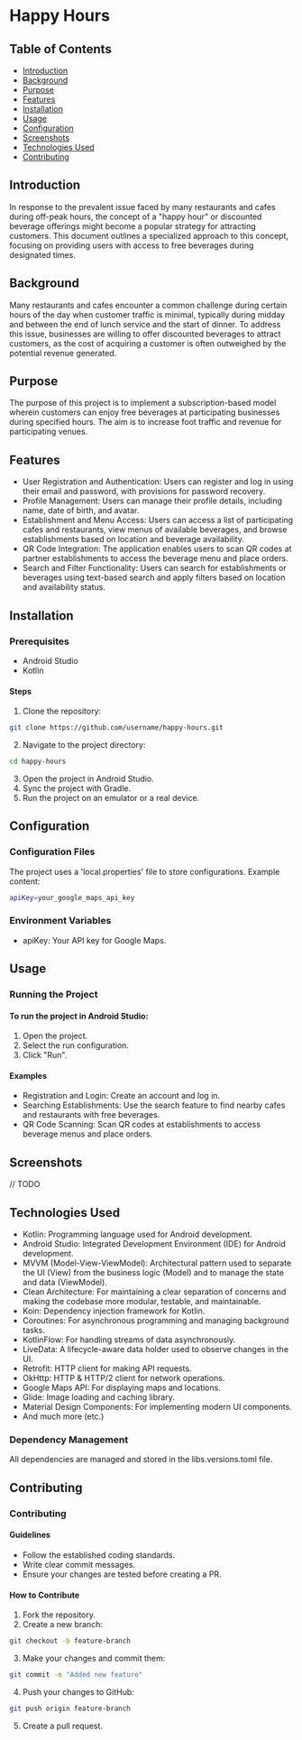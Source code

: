 # Happy Hours
## Table of Contents

- [Introduction](https://github.com/kaganatreviro/android/tree/main#introduction)
- [Background](https://github.com/kaganatreviro/android/tree/main#background)
- [Purpose](https://github.com/kaganatreviro/android/tree/main#purpose)
- [Features](https://github.com/kaganatreviro/android/tree/main#features)
- [Installation](https://github.com/kaganatreviro/android/tree/main#installation)
- [Usage](https://github.com/kaganatreviro/android/tree/main#usage)
- [Configuration](https://github.com/kaganatreviro/android/tree/main#configuration)
- [Screenshots](https://github.com/kaganatreviro/android/tree/main?tab=readme-ov-file#screenshots)
- [Technologies Used](https://github.com/kaganatreviro/android/tree/main?tab=readme-ov-file#technologies-used)
- [Contributing](https://github.com/kaganatreviro/android/tree/main#contributing)


## Introduction
In response to the prevalent issue faced by many restaurants and cafes during off-peak hours, the concept of a "happy hour" or discounted beverage offerings might become a popular strategy for attracting customers. This document outlines a specialized approach to this concept, focusing on providing users with access to free beverages during designated times.

## Background
Many restaurants and cafes encounter a common challenge during certain hours of the day when customer traffic is minimal, typically during midday and between the end of lunch service and the start of dinner. To address this issue, businesses are willing to offer discounted beverages to attract customers, as the cost of acquiring a customer is often outweighed by the potential revenue generated.

## Purpose
The purpose of this project is to implement a subscription-based model wherein customers can enjoy free beverages at participating businesses during specified hours. The aim is to increase foot traffic and revenue for participating venues.

## Features
- User Registration and Authentication: Users can register and log in using their email and password, with provisions for password recovery.
- Profile Management: Users can manage their profile details, including name, date of birth, and avatar.
- Establishment and Menu Access: Users can access a list of participating cafes and restaurants, view menus of available beverages, and browse establishments based on location and beverage availability.
- QR Code Integration: The application enables users to scan QR codes at partner establishments to access the beverage menu and place orders.
- Search and Filter Functionality: Users can search for establishments or beverages using text-based search and apply filters based on location and availability status.

## Installation

### Prerequisites
- Android Studio
- Kotlin

#### Steps
1. Clone the repository:
```bash
git clone https://github.com/username/happy-hours.git
```
2. Navigate to the project directory:
```bash
cd happy-hours
```
3. Open the project in Android Studio.
4. Sync the project with Gradle.
5. Run the project on an emulator or a real device.

## Configuration
### Configuration Files
The project uses a 'local.properties' file to store configurations. Example content:
```bash
apiKey=your_google_maps_api_key
```
### Environment Variables
- apiKey: Your API key for Google Maps.

## Usage
### Running the Project
#### To run the project in Android Studio:

1. Open the project.
2. Select the run configuration.
3. Click "Run".

#### Examples
- Registration and Login: Create an account and log in.
- Searching Establishments: Use the search feature to find nearby cafes and restaurants with free beverages.
- QR Code Scanning: Scan QR codes at establishments to access beverage menus and place orders.

## Screenshots
// TODO

## Technologies Used
- Kotlin: Programming language used for Android development.
- Android Studio: Integrated Development Environment (IDE) for Android development.
- MVVM (Model-View-ViewModel): Architectural pattern used to separate the UI (View) from the business logic (Model) and to manage the state and data (ViewModel).
- Clean Architecture: For maintaining a clear separation of concerns and making the codebase more modular, testable, and maintainable.
- Koin: Dependency injection framework for Kotlin.
- Coroutines: For asynchronous programming and managing background tasks.
- KotlinFlow: For handling streams of data asynchronously.
- LiveData: A lifecycle-aware data holder used to observe changes in the UI.
- Retrofit: HTTP client for making API requests.
- OkHttp: HTTP & HTTP/2 client for network operations.
- Google Maps API: For displaying maps and locations.
- Glide: Image loading and caching library.
- Material Design Components: For implementing modern UI components. 
- And much more (etc.)

### Dependency Management
All dependencies are managed and stored in the libs.versions.toml file.

## Contributing
### Contributing
#### Guidelines
- Follow the established coding standards.
- Write clear commit messages.
- Ensure your changes are tested before creating a PR.
#### How to Contribute
1. Fork the repository.
2. Create a new branch:
```bash
git checkout -b feature-branch 
```
3. Make your changes and commit them:
```bash
git commit -m "Added new feature"
```
4. Push your changes to GitHub:
```bash
git push origin feature-branch
```
5. Create a pull request.

